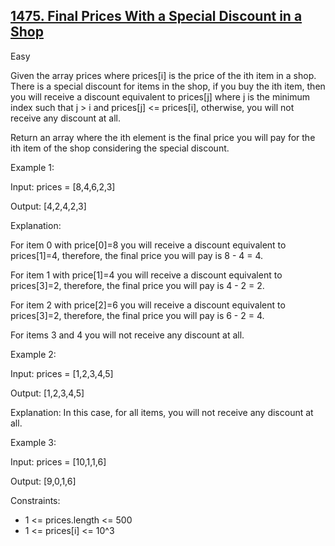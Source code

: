 ## [1475. Final Prices With a Special Discount in a Shop](https://leetcode.com/problems/final-prices-with-a-special-discount-in-a-shop/)

Easy

Given the array prices where prices[i] is the price of the ith item in a shop. There is a special discount for items in the shop, if you buy the ith item, then you will receive a discount equivalent to prices[j] where j is the minimum index such that j > i and prices[j] <= prices[i], otherwise, you will not receive any discount at all.

Return an array where the ith element is the final price you will pay for the ith item of the shop considering the special discount.
 

Example 1:

Input: prices = [8,4,6,2,3]

Output: [4,2,4,2,3]

Explanation: 

For item 0 with price[0]=8 you will receive a discount equivalent to prices[1]=4, therefore, the final price you will pay is 8 - 4 = 4. 

For item 1 with price[1]=4 you will receive a discount equivalent to prices[3]=2, therefore, the final price you will pay is 4 - 2 = 2. 

For item 2 with price[2]=6 you will receive a discount equivalent to prices[3]=2, therefore, the final price you will pay is 6 - 2 = 4. 

For items 3 and 4 you will not receive any discount at all.

Example 2:

Input: prices = [1,2,3,4,5]

Output: [1,2,3,4,5]

Explanation: In this case, for all items, you will not receive any discount at all.

Example 3:

Input: prices = [10,1,1,6]

Output: [9,0,1,6]

Constraints:

- 1 <= prices.length <= 500
- 1 <= prices[i] <= 10^3